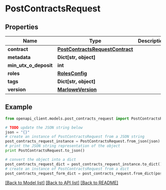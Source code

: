 # PostContractsRequest


## Properties
Name | Type | Description | Notes
------------ | ------------- | ------------- | -------------
**contract** | [**PostContractsRequestContract**](PostContractsRequestContract.md) |  | 
**metadata** | **Dict[str, object]** |  | 
**min_utx_o_deposit** | **int** |  | 
**roles** | [**RolesConfig**](RolesConfig.md) |  | [optional] 
**tags** | **Dict[str, object]** |  | 
**version** | [**MarloweVersion**](MarloweVersion.md) |  | 

## Example

```python
from openapi_client.models.post_contracts_request import PostContractsRequest

# TODO update the JSON string below
json = "{}"
# create an instance of PostContractsRequest from a JSON string
post_contracts_request_instance = PostContractsRequest.from_json(json)
# print the JSON string representation of the object
print PostContractsRequest.to_json()

# convert the object into a dict
post_contracts_request_dict = post_contracts_request_instance.to_dict()
# create an instance of PostContractsRequest from a dict
post_contracts_request_form_dict = post_contracts_request.from_dict(post_contracts_request_dict)
```
[[Back to Model list]](../README.md#documentation-for-models) [[Back to API list]](../README.md#documentation-for-api-endpoints) [[Back to README]](../README.md)


